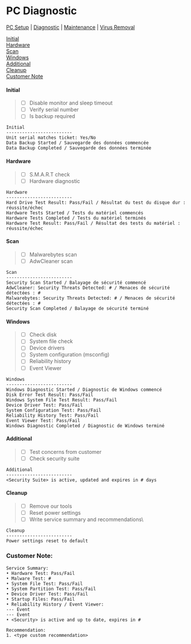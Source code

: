 # PC Diagnostic

[PC Setup](https://github.com/justinchapdelaine/IT-Resources/blob/master/Documentation/Checklist/PC-Setup.md#pc-setup) | 
[Diagnostic](https://github.com/justinchapdelaine/IT-Resources/blob/master/Documentation/Checklist/PC-Diagnostic.md#pc-diagnostic) | 
[Maintenance](https://github.com/justinchapdelaine/IT-Resources/blob/master/Documentation/Checklist/PC-Maintenance.md#maintenance) | 
[Virus Removal](https://github.com/justinchapdelaine/IT-Resources/blob/master/Documentation/Checklist/PC-Virus-Removal.md#virus-removal) 

[Initial](#initial) <br>
[Hardware](#hardware) <br>
[Scan](#scan) <br>
[Windows](#windows) <br>
[Additional](#additional) <br>
[Cleanup](#cleanup)<br>
[Customer Note](#customer-note) <br>

#### Initial
> - [ ] Disable monitor and sleep timeout
> - [ ] Verify serial number 
> - [ ] Is backup required

```
Initial
-------------------------
Unit serial matches ticket: Yes/No
Data Backup Started / Sauvegarde des données commencée
Data Backup Completed / Sauvegarde des données terminée
```

#### Hardware
> - [ ] S.M.A.R.T check
> - [ ] Hardware diagnostic

```
Hardware
-------------------------
Hard Drive Test Result: Pass/Fail / Résultat du test du disque dur : réussite/échec
Hardware Tests Started / Tests du matériel commencés
Hardware Tests Completed / Tests du matériel terminés
Hardware Test Result: Pass/Fail / Résultat des tests du matériel : réussite/échec
```

#### Scan
> - [ ] Malwarebytes scan
> - [ ] AdwCleaner scan

```
Scan
-------------------------
Security Scan Started / Balayage de sécurité commencé
AdwCleaner: Security Threats Detected: # / Menaces de sécurité détectées : #
Malwarebytes: Security Threats Detected: # / Menaces de sécurité détectées : #
Security Scan Completed / Balayage de sécurité terminé
```

#### Windows
> - [ ] Check disk
> - [ ] System file check
> - [ ] Device drivers
> - [ ] System configuration (msconfig)
> - [ ] Reliability history
> - [ ] Event Viewer

```
Windows
-------------------------
Windows Diagnostic Started / Diagnostic de Windows commencé
Disk Error Test Result: Pass/Fail
Windows System File Test Result: Pass/Fail
Device Driver Test: Pass/Fail
System Configuration Test: Pass/Fail
Reliability History Test: Pass/Fail
Event Viewer Test: Pass/Fail
Windows Diagnostic Completed / Diagnostic de Windows terminé
```

#### Additional
> - [ ] Test concerns from customer
> - [ ] Check security suite

```
Additional
-------------------------
<Security Suite> is active, updated and expires in # days
```

#### Cleanup
> - [ ] Remove our tools
> - [ ] Reset power settings
> - [ ] Write service summary and recommendations\

```
Cleanup
-------------------------
Power settings reset to default
```

### Customer Note:
```
Service Summary:
• Hardware Test: Pass/Fail
• Malware Test: #
• System File Test: Pass/Fail
• System Partition Test: Pass/Fail
• Device Driver Test: Pass/Fail
• Startup Files: Pass/Fail
• Reliability History / Event Viewer: 
--- Event
--- Event
• <Security> is active and up to date, expires in #

Recommendation:
1. <type custom recommendation>
```
